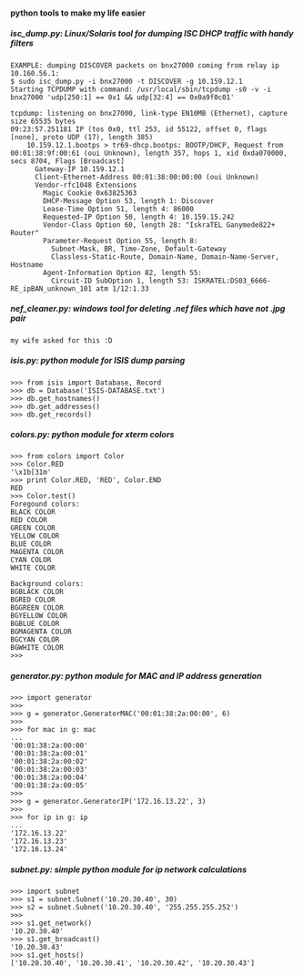 #### python tools to make my life easier


##### isc_dump.py: Linux/Solaris tool for dumping ISC DHCP traffic with handy filters
	EXAMPLE: dumping DISCOVER packets on bnx27000 coming from relay ip 10.160.56.1:
	$ sudo isc_dump.py -i bnx27000 -t DISCOVER -g 10.159.12.1
	Starting TCPDUMP with command: /usr/local/sbin/tcpdump -s0 -v -i bnx27000 'udp[250:1] == 0x1 && udp[32:4] == 0x0a9f0c01'

	tcpdump: listening on bnx27000, link-type EN10MB (Ethernet), capture size 65535 bytes
	09:23:57.251181 IP (tos 0x0, ttl 253, id 55122, offset 0, flags [none], proto UDP (17), length 385)
		10.159.12.1.bootps > tr69-dhcp.bootps: BOOTP/DHCP, Request from 00:01:38:9f:00:61 (oui Unknown), length 357, hops 1, xid 0xda070000, secs 8704, Flags [Broadcast]
          Gateway-IP 10.159.12.1
          Client-Ethernet-Address 00:01:38:00:00:00 (oui Unknown)
          Vendor-rfc1048 Extensions
            Magic Cookie 0x63825363
            DHCP-Message Option 53, length 1: Discover
            Lease-Time Option 51, length 4: 86000
            Requested-IP Option 50, length 4: 10.159.15.242
            Vendor-Class Option 60, length 28: "IskraTEL Ganymede822+ Router"
            Parameter-Request Option 55, length 8:
              Subnet-Mask, BR, Time-Zone, Default-Gateway
              Classless-Static-Route, Domain-Name, Domain-Name-Server, Hostname
            Agent-Information Option 82, length 55:
              Circuit-ID SubOption 1, length 53: ISKRATEL:DS03_6666-RE_ipBAN_unknown_101 atm 1/12:1.33

##### nef_cleaner.py: windows tool for deleting .nef files which have not .jpg pair
    my wife asked for this :D
##### isis.py: python module for ISIS dump parsing
    >>> from isis import Database, Record
    >>> db = Database('ISIS-DATABASE.txt')
    >>> db.get_hostnames()
    >>> db.get_addresses()
    >>> db.get_records()

##### colors.py: python module for xterm colors

    >>> from colors import Color
    >>> Color.RED
    '\x1b[31m'
    >>> print Color.RED, 'RED', Color.END
    RED
    >>> Color.test()
    Foregound colors:
    BLACK COLOR
    RED COLOR
    GREEN COLOR
    YELLOW COLOR
    BLUE COLOR
    MAGENTA COLOR
    CYAN COLOR
    WHITE COLOR

    Background colors:
    BGBLACK COLOR
    BGRED COLOR
    BGGREEN COLOR
    BGYELLOW COLOR
    BGBLUE COLOR
    BGMAGENTA COLOR
    BGCYAN COLOR
    BGWHITE COLOR
    >>>

##### generator.py: python module for MAC and IP address generation

    >>> import generator
    >>> 
    >>> g = generator.GeneratorMAC('00:01:38:2a:00:00', 6)
    >>> 
    >>> for mac in g: mac
    ... 
    '00:01:38:2a:00:00'
    '00:01:38:2a:00:01'
    '00:01:38:2a:00:02'
    '00:01:38:2a:00:03'
    '00:01:38:2a:00:04'
    '00:01:38:2a:00:05'
    >>>
    >>> g = generator.GeneratorIP('172.16.13.22', 3)
    >>> 
    >>> for ip in g: ip
    ... 
    '172.16.13.22'
    '172.16.13.23'
    '172.16.13.24'


##### subnet.py: simple python module for ip network calculations


    >>> import subnet
    >>> s1 = subnet.Subnet('10.20.30.40', 30)
    >>> s2 = subnet.Subnet('10.20.30.40', '255.255.255.252')
    >>>
    >>> s1.get_network()
    '10.20.30.40'
    >>> s1.get_broadcast()
    '10.20.30.43'
    >>> s1.get_hosts()
    ['10.20.30.40', '10.20.30.41', '10.20.30.42', '10.20.30.43']
